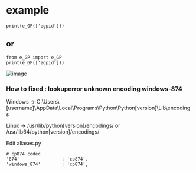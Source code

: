 # example
```
print(e_GP(['egpid']))
```
## or
```
from e_GP import e_GP
print(e_GP(['egpid']))
```
![image](https://github.com/user-attachments/assets/fec9e92b-df35-4514-b326-7c4f315a419c)


### How to fixed : lookuperror unknown encoding windows-874
Windows -> C:\Users\\[username]\AppData\Local\Programs\Python\Python[version]\Lib\encodings

Linux -> /usr/lib/python[version]/encodings/ or /usr/lib64/python[version]/encodings/

Edit aliases.py

```
# cp874 codec
'874'                : 'cp874',
'windows_874'        : 'cp874',
```
